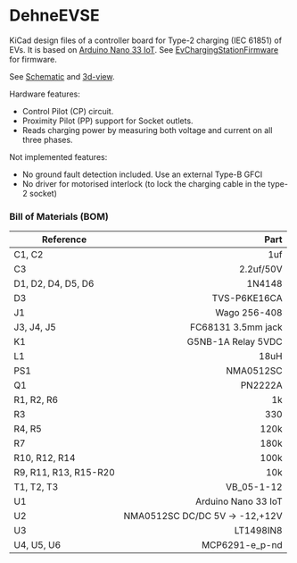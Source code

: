 # DehneEVSE

KiCad design files of a controller board for Type-2 charging (IEC 61851) of EVs. It is based
on [Arduino Nano 33 IoT](https://store.arduino.cc/arduino-nano-33-iot).
See [EvChargingStationFirmware](https://github.com/sebdehne/EvChargingStationFirmware) for firmware.

See [Schematic](Media/schematic.pdf) and [3d-view](Media/PCB-3d-view.png).

Hardware features:

- Control Pilot (CP) circuit.
- Proximity Pilot (PP) support for Socket outlets.
- Reads charging power by measuring both voltage and current on all three phases.

Not implemented features:

- No ground fault detection included. Use an external Type-B GFCI
- No driver for motorised interlock (to lock the charging cable in the type-2 socket)

### Bill of Materials (BOM)

| Reference             | Part                           |
| --------------------- | ------------------------------:|
| C1, C2                | 1uf                            | 
| C3                    | 2.2uf/50V                      |
| D1, D2, D4, D5, D6    | 1N4148                         |
| D3                    | TVS-P6KE16CA                   |
| J1                    | Wago 256-408                   |
| J3, J4, J5            | FC68131 3.5mm jack             | 
| K1                    | G5NB-1A Relay 5VDC             |
| L1                    | 18uH                           |
| PS1                   | NMA0512SC                      |
| Q1                    | PN2222A                        |
| R1, R2, R6            | 1k                             |
| R3                    | 330                            |
| R4, R5                | 120k                           |
| R7                    | 180k                           |
| R10, R12, R14         | 100k                           |
| R9, R11, R13, R15-R20 | 10k                            |
| T1, T2, T3            | VB_05-1-12                     |
| U1                    | Arduino Nano 33 IoT            |
| U2                    | NMA0512SC DC/DC 5V -> -12,+12V |
| U3                    | LT1498IN8                      |
| U4, U5, U6            | MCP6291-e_p-nd                 |
















